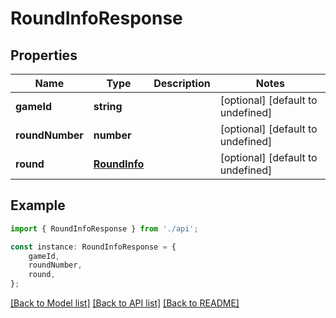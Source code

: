 # RoundInfoResponse


## Properties

Name | Type | Description | Notes
------------ | ------------- | ------------- | -------------
**gameId** | **string** |  | [optional] [default to undefined]
**roundNumber** | **number** |  | [optional] [default to undefined]
**round** | [**RoundInfo**](RoundInfo.md) |  | [optional] [default to undefined]

## Example

```typescript
import { RoundInfoResponse } from './api';

const instance: RoundInfoResponse = {
    gameId,
    roundNumber,
    round,
};
```

[[Back to Model list]](../README.md#documentation-for-models) [[Back to API list]](../README.md#documentation-for-api-endpoints) [[Back to README]](../README.md)

